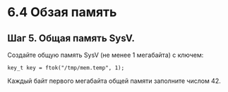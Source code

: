 # 6.4 Обзая память

## Шаг 5. Общая память SysV.

Создайте общую память SysV (не менее 1 мегабайта) с ключем:

    key_t key = ftok("/tmp/mem.temp", 1);

Каждый байт первого мегабайта общей памяти заполните числом 42.

